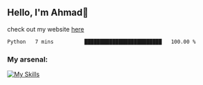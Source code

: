 
## Hello, I'm Ahmad👋

check out my website [here](https://ahmadalwi.com/)

<!--START_SECTION:waka-->

```txt
Python   7 mins          █████████████████████████   100.00 %
```

<!--END_SECTION:waka-->

### My arsenal:

[![My Skills](https://skillicons.dev/icons?i=js,ts,py,go,react,nextjs,svelte,nodejs,django,tailwind,html,css,sass,firebase,mongodb,postgres,mysql,redis,git,github,docker,vscode,figma,godot)](https://skillicons.dev)
